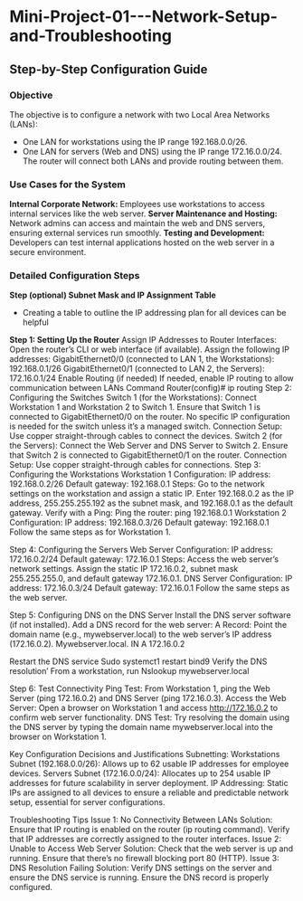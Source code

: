 # Mini-Project-01---Network-Setup-and-Troubleshooting
## Step-by-Step Configuration Guide

### Objective 
The objective is to configure a network with two Local Area Networks (LANs):
  - One LAN for workstations using the IP range 192.168.0.0/26.
  - One LAN for servers (Web and DNS) using the IP range 172.16.0.0/24. The router will connect both LANs and provide routing between them.

### Use Cases for the System 

**Internal Corporate Network:** Employees use workstations to access internal services like the web server.
**Server Maintenance and Hosting:** Network admins can access and maintain the web and DNS servers, ensuring external services run smoothly.
**Testing and Development:** Developers can test internal applications hosted on the web server in a secure environment.


### Detailed Configuration Steps

**Step (optional) Subnet Mask and IP Assignment Table**
  - Creating a table to outline the IP addressing plan for all devices can be helpful


**Step 1: Setting Up the Router**
Assign IP Addresses to Router Interfaces:
Open the router’s CLI or web interface (if available).
Assign the following IP addresses:
GigabitEthernet0/0 (connected to LAN 1, the Workstations): 192.168.0.1/26
GigabitEthernet0/1 (connected to LAN 2, the Servers): 172.16.0.1/24
Enable Routing (if needed)
If needed, enable IP routing to allow communication between LANs
Command
Router(config)# ip routing
Step 2: Configuring the Switches
Switch 1 (for the Workstations):
Connect Workstation 1 and Workstation 2 to Switch 1.
Ensure that Switch 1 is connected to GigabitEthernet0/0 on the router.
No specific IP configuration is needed for the switch unless it’s a managed switch.
Connection Setup:
Use copper straight-through cables to connect the devices.
Switch 2 (for the Servers):
Connect the Web Server and DNS Server to Switch 2.
Ensure that Switch 2 is connected to GigabitEthernet0/1 on the router.
Connection Setup:
Use copper straight-through cables for connections.
Step 3: Configuring the Workstations
Workstation 1 Configuration:
IP address: 192.168.0.2/26
Default gateway: 192.168.0.1
Steps:
Go to the network settings on the workstation and assign a static IP.
Enter 192.168.0.2 as the IP address, 255.255.255.192 as the subnet mask, and 192.168.0.1 as the default gateway.
Verify with a Ping:
Ping the router: ping 192.168.0.1
Workstation 2 Configuration:
IP address: 192.168.0.3/26
Default gateway: 192.168.0.1
Follow the same steps as for Workstation 1.

Step 4: Configuring the Servers
Web Server Configuration:
IP address: 172.16.0.2/24
Default gateway: 172.16.0.1
Steps:
Access the web server’s network settings.
Assign the static IP 172.16.0.2, subnet mask 255.255.255.0, and default gateway 172.16.0.1.
DNS Server Configuration:
IP address: 172.16.0.3/24
Default gateway: 172.16.0.1
Follow the same steps as the web server.

Step 5: Configuring DNS on the DNS Server
Install the DNS server software (if not installed).
Add a DNS record for the web server:
A Record: Point the domain name (e.g., mywebserver.local) to the web server’s IP address (172.16.0.2).
Mywebserver.local.      IN A    172.16.0.2

Restart the DNS service
Sudo systemct1 restart bind9
Verify the DNS resolution’
From a workstation, run
Nslookup mywebserver.local

Step 6: Test Connectivity
Ping Test:
From Workstation 1, ping the Web Server (ping 172.16.0.2) and DNS Server (ping 172.16.0.3).
Access the Web Server:
Open a browser on Workstation 1 and access http://172.16.0.2 to confirm web server functionality.
DNS Test:
Try resolving the domain using the DNS server by typing the domain name mywebserver.local into the browser on Workstation 1.


Key Configuration Decisions and Justifications 
Subnetting:
Workstations Subnet (192.168.0.0/26): Allows up to 62 usable IP addresses for employee devices.
Servers Subnet (172.16.0.0/24): Allocates up to 254 usable IP addresses for future scalability in server deployment.
IP Addressing: Static IPs are assigned to all devices to ensure a reliable and predictable network setup, essential for server configurations.



Troubleshooting Tips 
Issue 1: No Connectivity Between LANs
Solution: Ensure that IP routing is enabled on the router (ip routing command).
Verify that IP addresses are correctly assigned to the router interfaces.
Issue 2: Unable to Access Web Server
Solution: Check that the web server is up and running.
Ensure that there’s no firewall blocking port 80 (HTTP).
Issue 3: DNS Resolution Failing
Solution: Verify DNS settings on the server and ensure the DNS service is running.
Ensure the DNS record is properly configured.
